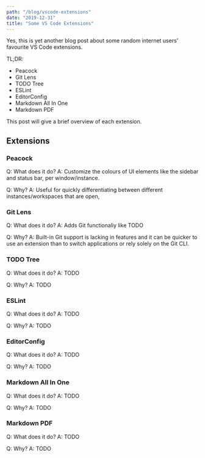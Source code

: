 ```yaml
---
path: "/blog/vscode-extensions"
date: "2019-12-31"
title: "Some VS Code Extensions"
---
```


Yes, this is yet another blog post about some random internet users'
favourite VS Code extensions.

<!-- end -->

TL;DR:

* Peacock
* Git Lens
* TODO Tree
* ESLint
* EditorConfig
* Markdown All In One
* Markdown PDF

This post will give a brief overview of each extension.

## Extensions

### Peacock

Q: What does it do?
A: Customize the colours of UI elements like the sidebar and status bar, per window/instance.

Q: Why?
A: Useful for quickly differentiating between different instances/workspaces that are open,

### Git Lens

Q: What does it do?
A: Adds Git functionaliy like TODO

Q: Why?
A: Built-in Git support is lacking in features and it can be quicker to use an extension than to
switch applications or rely solely on the Git CLI.

### TODO Tree

Q: What does it do?
A: TODO

Q: Why?
A: TODO

### ESLint

Q: What does it do?
A: TODO

Q: Why?
A: TODO

### EditorConfig

Q: What does it do?
A: TODO

Q: Why?
A: TODO

### Markdown All In One

Q: What does it do?
A: TODO

Q: Why?
A: TODO

### Markdown PDF

Q: What does it do?
A: TODO

Q: Why?
A: TODO
